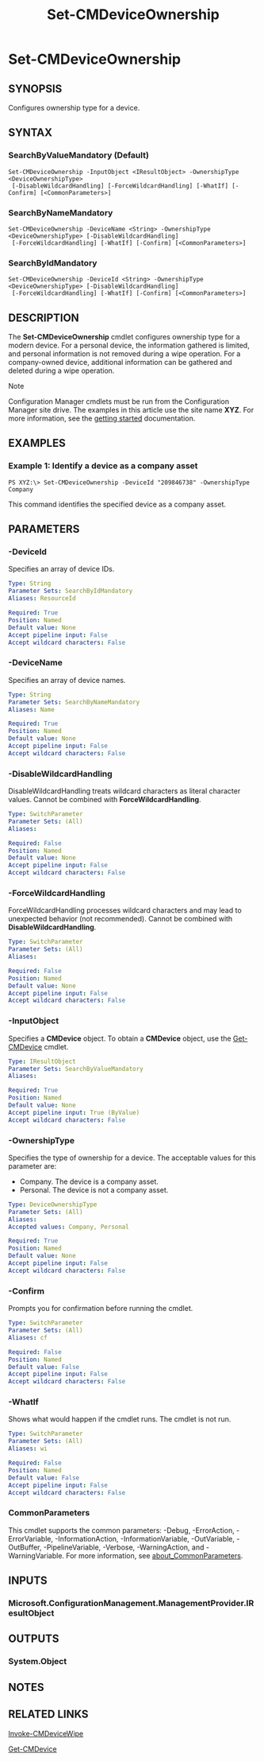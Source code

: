 ﻿---
description: Configures ownership type for a device.
external help file: AdminUI.PS.Oob.dll-Help.xml
Module Name: ConfigurationManager
ms.date: 05/07/2019
schema: 2.0.0
title: Set-CMDeviceOwnership
---

# Set-CMDeviceOwnership

## SYNOPSIS
Configures ownership type for a device.

## SYNTAX

### SearchByValueMandatory (Default)
```
Set-CMDeviceOwnership -InputObject <IResultObject> -OwnershipType <DeviceOwnershipType>
 [-DisableWildcardHandling] [-ForceWildcardHandling] [-WhatIf] [-Confirm] [<CommonParameters>]
```

### SearchByNameMandatory
```
Set-CMDeviceOwnership -DeviceName <String> -OwnershipType <DeviceOwnershipType> [-DisableWildcardHandling]
 [-ForceWildcardHandling] [-WhatIf] [-Confirm] [<CommonParameters>]
```

### SearchByIdMandatory
```
Set-CMDeviceOwnership -DeviceId <String> -OwnershipType <DeviceOwnershipType> [-DisableWildcardHandling]
 [-ForceWildcardHandling] [-WhatIf] [-Confirm] [<CommonParameters>]
```

## DESCRIPTION
The **Set-CMDeviceOwnership** cmdlet configures ownership type for a modern device.
For a personal device, the information gathered is limited, and personal information is not removed during a wipe operation.
For a company-owned device, additional information can be gathered and deleted during a wipe operation.

> [!NOTE]
> Configuration Manager cmdlets must be run from the Configuration Manager site drive.
> The examples in this article use the site name **XYZ**. For more information, see the
> [getting started](/powershell/sccm/overview) documentation.

## EXAMPLES

### Example 1: Identify a device as a company asset
```
PS XYZ:\> Set-CMDeviceOwnership -DeviceId "209846738" -OwnershipType Company
```

This command identifies the specified device as a company asset.

## PARAMETERS

### -DeviceId
Specifies an array of device IDs.

```yaml
Type: String
Parameter Sets: SearchByIdMandatory
Aliases: ResourceId

Required: True
Position: Named
Default value: None
Accept pipeline input: False
Accept wildcard characters: False
```

### -DeviceName
Specifies an array of device names.

```yaml
Type: String
Parameter Sets: SearchByNameMandatory
Aliases: Name

Required: True
Position: Named
Default value: None
Accept pipeline input: False
Accept wildcard characters: False
```

### -DisableWildcardHandling
DisableWildcardHandling treats wildcard characters as literal character values. Cannot be combined with **ForceWildcardHandling**.

```yaml
Type: SwitchParameter
Parameter Sets: (All)
Aliases:

Required: False
Position: Named
Default value: None
Accept pipeline input: False
Accept wildcard characters: False
```

### -ForceWildcardHandling
ForceWildcardHandling processes wildcard characters and may lead to unexpected behavior (not recommended). Cannot be combined with **DisableWildcardHandling**.

```yaml
Type: SwitchParameter
Parameter Sets: (All)
Aliases:

Required: False
Position: Named
Default value: None
Accept pipeline input: False
Accept wildcard characters: False
```

### -InputObject
Specifies a **CMDevice** object.
To obtain a **CMDevice** object, use the [Get-CMDevice](Get-CMDevice.md) cmdlet.

```yaml
Type: IResultObject
Parameter Sets: SearchByValueMandatory
Aliases:

Required: True
Position: Named
Default value: None
Accept pipeline input: True (ByValue)
Accept wildcard characters: False
```

### -OwnershipType
Specifies the type of ownership for a device.
The acceptable values for this parameter are:

- Company.
The device is a company asset.
- Personal.
The device is not a company asset.

```yaml
Type: DeviceOwnershipType
Parameter Sets: (All)
Aliases:
Accepted values: Company, Personal

Required: True
Position: Named
Default value: None
Accept pipeline input: False
Accept wildcard characters: False
```

### -Confirm
Prompts you for confirmation before running the cmdlet.

```yaml
Type: SwitchParameter
Parameter Sets: (All)
Aliases: cf

Required: False
Position: Named
Default value: False
Accept pipeline input: False
Accept wildcard characters: False
```

### -WhatIf
Shows what would happen if the cmdlet runs.
The cmdlet is not run.

```yaml
Type: SwitchParameter
Parameter Sets: (All)
Aliases: wi

Required: False
Position: Named
Default value: False
Accept pipeline input: False
Accept wildcard characters: False
```

### CommonParameters
This cmdlet supports the common parameters: -Debug, -ErrorAction, -ErrorVariable, -InformationAction, -InformationVariable, -OutVariable, -OutBuffer, -PipelineVariable, -Verbose, -WarningAction, and -WarningVariable. For more information, see [about_CommonParameters](https://docs.microsoft.com/powershell/module/microsoft.powershell.core/about/about_commonparameters?view=powershell-7).

## INPUTS

### Microsoft.ConfigurationManagement.ManagementProvider.IResultObject

## OUTPUTS

### System.Object
## NOTES

## RELATED LINKS

[Invoke-CMDeviceWipe](Invoke-CMDeviceWipe.md)

[Get-CMDevice](Get-CMDevice.md)


